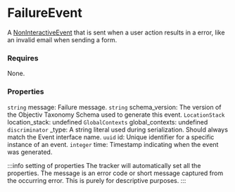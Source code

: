 # FailureEvent

A [NonInteractiveEvent](/taxonomy/reference/events/NonInteractiveEvent.md) that is sent when a user action results in a error, like an invalid email when sending a form.

### Requires

None.

### Properties
`string` message: Failure message.
`string` schema_version: The version of the Objectiv Taxonomy Schema used to generate this event.
`LocationStack` location_stack: undefined
`GlobalContexts` global_contexts: undefined
`discriminator` _type: A string literal used during serialization. Should always match the Event interface name.
`uuid` id: Unique identifier for a specific instance of an event.
`integer` time: Timestamp indicating when the event was generated.

:::info setting of properties
The tracker will automatically set all the properties. The message is an error code or short message captured from the occurring error. This is purely for descriptive purposes.
:::
